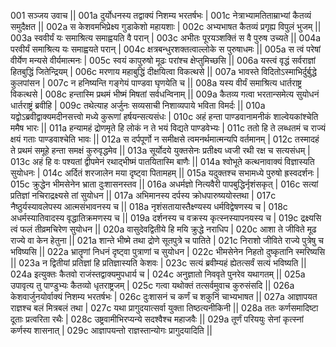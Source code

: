 001  	सञ्जय उवाच ||
001a	दुर्योधनस्य तद्वाक्यं निशम्य भरतर्षभः |
001c	नेत्राभ्यामतिताम्राभ्यां कैतव्यं समुदैक्षत ||
002a	स केशवमभिप्रेक्ष्य गुडाकेशो महायशाः |
002c	अभ्यभाषत कैतव्यं प्रगृह्य विपुलं भुजम् ||
003a	स्ववीर्यं यः समाश्रित्य समाह्वयति वै परान् |
003c	अभीतः पूरयञ्शक्तिं स वै पुरुष उच्यते ||
004a	परवीर्यं समाश्रित्य यः समाह्वयते परान् |
004c	क्षत्रबन्धुरशक्तत्वाल्लोके स पुरुषाधमः ||
005a	स त्वं परेषां वीर्येण मन्यसे वीर्यमात्मनः |
005c	स्वयं कापुरुषो मूढः परांश्च क्षेप्तुमिच्छसि ||
006a	यस्त्वं वृद्धं सर्वराज्ञां हितबुद्धिं जितेन्द्रियम् |
006c	मरणाय महाबुद्धिं दीक्षयित्वा विकत्थसे ||
007a	भावस्ते विदितोऽस्माभिर्दुर्बुद्धे कुलपांसन |
007c	न हनिष्यन्ति गङ्गेयं पाण्डवा घृणयेति च ||
008a	यस्य वीर्यं समाश्रित्य धार्तराष्ट्र विकत्थसे |
008c	हन्तास्मि प्रथमं भीष्मं मिषतां सर्वधन्विनाम् ||
009a	कैतव्य गत्वा भरतान्समेत्य सुयोधनं धार्तराष्ट्रं ब्रवीहि |
009c	तथेत्याह अर्जुनः सव्यसाची निशाव्यपाये भविता विमर्दः ||
010a	यद्वोऽब्रवीद्वाक्यमदीनसत्त्वो मध्ये कुरूणां हर्षयन्सत्यसंधः |
010c	अहं हन्ता पाण्डवानामनीकं शाल्वेयकांश्चेति ममैष भारः ||
011a	हन्यामहं द्रोणमृते हि लोकं न ते भयं विद्यते पाण्डवेभ्यः |
011c	ततो हि ते लब्धतमं च राज्यं क्षयं गताः पाण्डवाश्चेति भावः ||
012a	स दर्पपूर्णो न समीक्षसे त्वमनर्थमात्मन्यपि वर्तमानम् |
012c	तस्मादहं ते प्रथमं समूहे हन्ता समक्षं कुरुवृद्धमेव ||
013a	सूर्योदये युक्तसेनः प्रतीक्ष्य ध्वजी रथी रक्ष च सत्यसंधम् |
013c	अहं हि वः पश्यतां द्वीपमेनं रथाद्भीष्मं पातयितास्मि बाणैः ||
014a	श्वोभूते कत्थनावाक्यं विज्ञास्यति सुयोधनः |
014c	अर्दितं शरजालेन मया दृष्ट्वा पितामहम् ||
015a	यदुक्तश्च सभामध्ये पुरुषो ह्रस्वदर्शनः |
015c	क्रुद्धेन भीमसेनेन भ्राता दुःशासनस्तव ||
016a	अधर्मज्ञो नित्यवैरी पापबुद्धिर्नृशंसकृत् |
016c	सत्यां प्रतिज्ञां नचिराद्रक्ष्यसे तां सुयोधन ||
017a	अभिमानस्य दर्पस्य क्रोधपारुष्ययोस्तथा |
017c	नैष्ठुर्यस्यावलेपस्य आत्मसंभावनस्य च ||
018a	नृशंसतायास्तैक्ष्ण्यस्य धर्मविद्वेषणस्य च |
018c	अधर्मस्यातिवादस्य वृद्धातिक्रमणस्य च ||
019a	दर्शनस्य च वक्रस्य कृत्स्नस्यापनयस्य च |
019c	द्रक्ष्यसि त्वं फलं तीव्रमचिरेण सुयोधन ||
020a	वासुदेवद्वितीये हि मयि क्रुद्धे नराधिप |
020c	आशा ते जीविते मूढ राज्ये वा केन हेतुना ||
021a	शान्ते भीष्मे तथा द्रोणे सूतपुत्रे च पातिते |
021c	निराशो जीविते राज्ये पुत्रेषु च भविष्यसि ||
022a	भ्रातॄणां निधनं दृष्ट्वा पुत्राणां च सुयोधन |
022c	भीमसेनेन निहतो दुष्कृतानि स्मरिष्यसि ||
023a	न द्वितीयां प्रतिज्ञां हि प्रतिज्ञास्यति केशवः |
023c	सत्यं ब्रवीम्यहं ह्येतत्सर्वं सत्यं भविष्यति ||
024a	इत्युक्तः कैतवो राजंस्तद्वाक्यमुपधार्य च |
024c	अनुज्ञातो निववृते पुनरेव यथागतम् ||
025a	उपावृत्य तु पाण्डुभ्यः कैतव्यो धृतराष्ट्रजम् |
025c	गत्वा यथोक्तं तत्सर्वमुवाच कुरुसंसदि ||
026a	केशवार्जुनयोर्वाक्यं निशम्य भरतर्षभः |
026c	दुःशासनं च कर्णं च शकुनिं चाभ्यभाषत ||
027a	आज्ञापयत राज्ञश्च बलं मित्रबलं तथा |
027c	यथा प्रागुदयात्सर्वा युक्ता तिष्ठत्यनीकिनी ||
028a	ततः कर्णसमादिष्टा दूताः प्रत्वरिता रथैः |
028c	उष्ट्रवामीभिरप्यन्ये सदश्वैश्च महाजवैः ||
029a	तूर्णं परिययुः सेनां कृत्स्नां कर्णस्य शासनात् |
029c	आज्ञापयन्तो राज्ञस्तान्योगः प्रागुदयादिति ||
